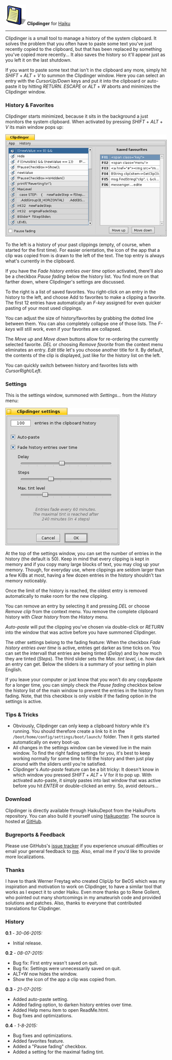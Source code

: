 ![Clipdinger icon](./images/clipdinger_icon_64.png) **Clipdinger** for [Haiku](http://www.haiku-os.org)

* * *

Clipdinger is a small tool to manage a history of the system clipboard. It solves the problem that you often have to paste some text you've just recently copied to the clipboard, but that has been replaced by something you've copied more recently... It also saves the history so it'll appear just as you left it on the last shutdown.

If you want to paste some text that isn't in the clipboard any more, simply hit _SHIFT_ + _ALT_ + _V_ to summon the Clipdinger window. Here you can select an entry with the _CursorUp/Down_ keys and put it into the clipboard or auto-paste it by hitting _RETURN_.
_ESCAPE_  or _ALT_ + _W_ aborts and minimizes the Clipdinger window.

### History & Favorites

Clipdinger starts minimized, because it sits in the background a just monitors the system clipboard. When activated by pressing _SHIFT_ + _ALT_ + _V_ its main window pops up:

![screenshot](./images/clipdinger.png)

To the left is a history of your past clippings (empty, of course, when started for the first time). For easier orientation, the icon of the app that a clip was copied from is drawn to the left of the text. The top entry is always what's currently in the clipboard.

If you have the _Fade history entries over time_ option activated, there'll also be a checkbox _Pause fading_ below the history list. You find more on that farther down, where Clipdinger's settings are discussed.

To the right is a list of saved favorites. You right-click on an entry in the history to the left, and choose Add to favorites to make a clipping a favorite. The first 12 entries have automatically an _F-key_ assigned for even quicker pasting of your most used clippings.

You can adjust the size of history/favorites by grabbing the dotted line between them. You can also completely collapse one of those lists. The _F-keys_ will still work, even if your favorites are collapsed.

The _Move up_ and _Move down_ buttons allow for re-ordering the currently selected favorite.
_DEL_ or choosing _Remove favorite_ from the context menu eliminates an entry. _Edit title_ let's you choose another title for it. By default, the contents of the clip is displayed, just like for the history list on the left.

You can quickly switch between history and favorites lists with _CursorRight/Left_.

### Settings

This is the settings window, summoned with _Settings..._ from the _History_ menu:

![screenshot](./images/clipdinger-settings.png)

At the top of the settings window, you can set the number of entries in the history (the default is 50).
Keep in mind that every clipping is kept in memory and if you copy many large blocks of text, you may clog up your memory. Though, for everyday use, where clippings are seldom larger than a few KiBs at most, having a few dozen entries in the history shouldn't tax memory noticeably.

Once the limit of the history is reached, the oldest entry is removed automatically to make room for the new clipping.

You can remove an entry by selecting it and pressing _DEL_ or choose _Remove clip_ from the context menu. You remove the complete clipboard history with _Clear history_ from the _History_ menu.

_Auto-paste_ will put the clipping you've chosen via double-click or _RETURN_ into the window that was active before you have summoned Clipdinger.

The other settings belong to the fading feature: When the checkbox _Fade history entries over time_ is active, entries get darker as time ticks on. You can set the intervall that entries are being tinted (_Delay_) and by how much they are tinted (_Steps_). The third slider sets the _Max. tint level_, i.e. how dark an entry can get.
Below the sliders is a summary of your setting in plain English.

If you leave your computer or just know that you won't do any copy&paste for a longer time, you can simply check the _Pause fading_ checkbox below the history list of the main window to prevent the entries in the history from fading. Note, that this checkbox is only visible if the fading option in the settings is active.

### Tips & Tricks

*   Obviously, Clipdinger can only keep a clipboard history while it's running. You should therefore create a link to it in the `/boot/home/config/settings/boot/launch/` folder. Then it gets started automatically on every boot-up.
*   All changes in the settings window can be viewed live in the main window. To find the right fading settings for you, it's best to keep working normally for some time to fill the history and then just play around with the sliders until you're satisfied.
*   Clipdinger's _Auto-paste_ feature can be a bit tricky: It doesn't know in which window you pressed _SHIFT_ + _ALT_ + _V_ for it to pop up. With activated auto-paste, it simply pastes into last window that was active before you hit _ENTER_ or double-clicked an entry. So, avoid detours...



### Download

Clipdinger is directly available through HaikuDepot from the HaikuPorts repository. You can also build it yourself using [Haikuporter](https://github.com/haikuports). The source is hosted at [GitHub](https://github.com/humdingerb/clipdinger).

### Bugreports & Feedback

Please use GitHubs's [issue tracker](https://github.com/humdingerb/clipdinger/issues) if you experience unusual difficulties or email your general feedback to [me](mailto:humdingerb@gmail.com). Also, email me if you'd like to provide more localizations.

### Thanks

I have to thank Werner Freytag who created ClipUp for BeOS which was my inspiration and motivation to work on Clipdinger, to have a similar tool that works as I expect it to under Haiku.
Even more thanks go to Rene Gollent, who pointed out many shortcomings in my amateurish code and provided solutions and patches.
Also, thanks to everyone that contributed translations for Clipdinger.

### History

**0.1** - _30-06-2015:_

*   Initial release.

**0.2** - _08-07-2015:_

*   Bug fix: First entry wasn't saved on quit.
*   Bug fix: Settings were unnecessarily saved on quit.
*   ALT+W now hides the window.
*   Show the icon of the app a clip was copied from.

**0.3** - _21-07-2015:_

*   Added auto-paste setting.
*   Added fading option, to darken history entries over time.
*	Added Help menu item to open ReadMe.html.
*   Bug fixes and optimizations.

**0.4** - _1-8-2015:_

*   Bug fixes and optimizations.
*	Added favorites feature.
*   Added a "Pause fading" checkbox.
*   Added a setting for the maximal fading tint.
